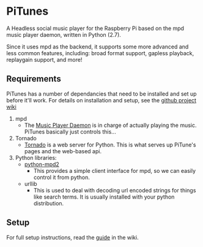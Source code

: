 PiTunes
=======

A Headless social music player for the Raspberry Pi based on the mpd music player daemon, written in Python (2.7).

Since it uses mpd as the backend, it supports some more advanced and less common features, including: broad format support, gapless playback, replaygain support, and more!

Requirements
------------

PiTunes has a number of dependancies that need to be installed and set up before it'll work. For details on installation and setup, see the [github project wiki][project wiki]

1.	mpd
	*	The [Music Player Daemon][mpd website] is in charge of actually playing the music. PiTunes basically just controls this...
2.	Tornado
	*	[Tornado][tornado website] is a web server for Python. This is what serves up PiTune's pages and the web-based api.
3. Python libraries:
	*	[python-mpd2][pympd github]
		*	This provides a simple client interface for mpd, so we can easily control it from python.
	*	urllib
		*	This is used to deal with decoding url encoded strings for things like search terms. It is usually installed with your python distribution.

Setup
-----

For full setup instructions, read the [guide][project wiki] in the wiki.

[project wiki]: https://github.com/rbrunt/PiTunes/wiki
[mpd website]: http://mpd.wikia.com/wiki/Music_Player_Daemon_Wiki
[tornado website]: http://www.tornadoweb.org/
[tornado github]: https://github.com/facebook/tornado
[pympd github]: https://github.com/Mic92/python-mpd2
